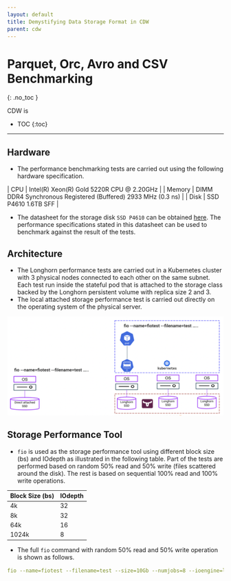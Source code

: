 ```yaml
---
layout: default
title: Demystifying Data Storage Format in CDW
parent: cdw
---
```


# Parquet, Orc, Avro and CSV Benchmarking
{: .no_toc }

CDW is 

- TOC
{:toc}

---


## Hardware

- The performance benchmarking tests are carried out using the following hardware specification.

| CPU          | Intel(R) Xeon(R) Gold 5220R CPU @ 2.20GHz | 
| Memory  | DIMM DDR4 Synchronous Registered (Buffered) 2933 MHz (0.3 ns) | 
| Disk | SSD P4610 1.6TB SFF    | 

- The datasheet for the storage disk `SSD P4610` can be obtained [here](https://ark.intel.com/content/www/us/en/ark/products/140103/intel-ssd-dc-p4610-series-1-6tb-2-5in-pcie-3-1-x4-3d2-tlc.html). The performance specifications stated in this datasheet can be used to benchmark against the result of the tests.

## Architecture

- The Longhorn performance tests are carried out in a Kubernetes cluster with 3 physical nodes connected to each other on the same subnet. Each test run inside the stateful pod that is attached to the storage class backed by the Longhorn persistent volume with replica size 2 and 3.
- The local attached storage performance test is carried out directly on the operating system of the physical server.

![](../../assets/images/longhorn/bench5.png) 

## Storage Performance Tool

- `fio` is used as the storage performance tool using different block size (bs) and IOdepth as illustrated in the following table. Part of the tests are performed based on random 50% read and 50% write (files scattered around the disk). The rest is based on sequential 100% read and 100% write operations.

| Block Size (bs)      | IOdepth         |
|:-------------|:------------------|
| 4k          | 32        | 
| 8k        | 32         | 
| 64k       | 16           | 
| 1024k     | 8          | 


- The full `fio` command with random 50% read and 50% write operation is shown as follows.

```yaml
fio --name=fiotest --filename=test --size=10Gb --numjobs=8 --ioengine=libaio --group_reporting --runtime=60 --startdelay=60 --bs=8k --iodepth=32 --rw=randrw --direct=1 --rwmixread=50
```

